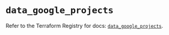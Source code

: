 # `data_google_projects`

Refer to the Terraform Registry for docs: [`data_google_projects`](https://registry.terraform.io/providers/hashicorp/google-beta/6.46.0/docs/data-sources/google_projects).
